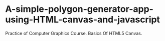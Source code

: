 # A-simple-polygon-generator-app-using-HTML-canvas-and-javascript 

Practice of Computer Graphics Course.
Basics Of HTML5 Canvas.
